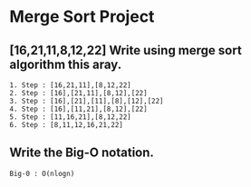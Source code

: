 # Merge Sort Project

## [16,21,11,8,12,22] Write using merge sort algorithm this aray.
```
1. Step : [16,21,11],[8,12,22]
2. Step : [16],[21,11],[8,12],[22]
3. Step : [16],[21],[11],[8],[12],[22] 
4. Step : [16],[11,21],[8,12],[22]
5. Step : [11,16,21],[8,12,22]
6. Step : [8,11,12,16,21,22]
```
## Write the Big-O notation.
```
Big-0 : O(nlogn)
```